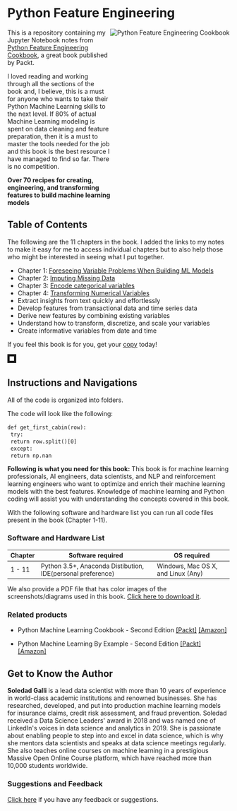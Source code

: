 # Python Feature Engineering

<a href="https://www.packtpub.com/data/python-feature-engineering-cookbook?utm_source=github&utm_medium=repository&utm_campaign=9781789806311"><img src="https://www.packtpub.com/media/catalog/product/cache/e4d64343b1bc593f1c5348fe05efa4a6/9/7/9781789806311-original.jpeg" alt="Python Feature Engineering Cookbook" height="450px" align="right"></a>

This is a repository containing my Jupyter Notebook notes from [Python Feature Engineering Cookbook](https://www.packtpub.com/data/python-feature-engineering-cookbook?utm_source=github&utm_medium=repository&utm_campaign=9781789806311), a great book published by Packt. 

I loved reading and working through all the sections of the book and, I believe, this is a must for anyone who wants to take their Python Machine Learning skills to the next level. If 80% of actual Machine Learning modeling is spent on data cleaning and feature preparation, then it is a must to master the tools needed for the job and this book is the best resource I have managed to find so far. There is no competition. 

**Over 70 recipes for creating, engineering, and transforming features to build machine learning models**

## Table of Contents
The following are the 11 chapters in the book. I added the links to my notes to make it easy for me to access individual chapters but to also help those who might be interested in seeing what I put together. 

* Chapter 1: [Foreseeing Variable Problems When Building ML Models](https://github.com/harera3/Python_Feature_Engineering/blob/master/01_Foreseeing_Variable_Problems.ipynb)
* Chapter 2: [Imputing Missing Data](https://github.com/harera3/Python_Feature_Engineering/blob/master/02_Imputing_Missing_Data.ipynb)
* Chapter 3: [Encode categorical variables](https://github.com/harera3/Python_Feature_Engineering/blob/master/03_Encoding_Categorical_Variables.ipynb)
* Chapter 4: [Transforming Numerical Variables](https://github.com/harera3/Python_Feature_Engineering/blob/master/04_Transforming_Numerical_Variables.ipynb)
* Extract insights from text quickly and effortlessly
* Develop features from transactional data and time series data
* Derive new features by combining existing variables
* Understand how to transform, discretize, and scale your variables
* Create informative variables from date and time

If you feel this book is for you, get your [copy](https://www.amazon.com/dp/1789806313) today!

<a href="https://www.packtpub.com/?utm_source=github&utm_medium=banner&utm_campaign=GitHubBanner"><img src="https://raw.githubusercontent.com/PacktPublishing/GitHub/master/GitHub.png" alt="https://www.packtpub.com/" border="5" /></a>

## Instructions and Navigations
All of the code is organized into folders.

The code will look like the following:
```
def get_first_cabin(row):
 try:
 return row.split()[0]
 except:
 return np.nan
```

**Following is what you need for this book:**
This book is for machine learning professionals, AI engineers, data scientists, and NLP and reinforcement learning engineers who want to optimize and enrich their machine learning models with the best features. Knowledge of machine learning and Python coding will assist you with understanding the concepts covered in this book.

With the following software and hardware list you can run all code files present in the book (Chapter 1-11).

### Software and Hardware List

| Chapter  | Software required                                                                    | OS required                        |
| -------- | -------------------------------------------------------------------------------------| -----------------------------------|
| 1 - 11   |   Python 3.5+, Anaconda Distibution, IDE(personal preference)                        | Windows, Mac OS X, and Linux (Any) |

We also provide a PDF file that has color images of the screenshots/diagrams used in this book. [Click here to download it](https://static.packt-cdn.com/downloads/9781789806311_ColorImages.pdf).


### Related products <Other books you may enjoy>
* Python Machine Learning Cookbook - Second Edition [[Packt]](https://www.packtpub.com/big-data-and-business-intelligence/python-machine-learning-cookbook-second-edition-0?utm_source=github&utm_medium=repository&utm_campaign=9781789808452) [[Amazon]](https://www.amazon.com/Python-Machine-Learning-Cookbook-real-world/dp/1789808456)

* Python Machine Learning By Example - Second Edition [[Packt]](https://www.packtpub.com/big-data-and-business-intelligence/python-machine-learning-example-second-edition?utm_source=github&utm_medium=repository&utm_campaign=9781789616729) [[Amazon]](https://www.amazon.com/Python-Machine-Learning-Example-intelligent/dp/1789616727)

## Get to Know the Author
**Soledad Galli**
is a lead data scientist with more than 10 years of experience in world-class academic institutions and renowned businesses. She has researched, developed, and put into production machine learning models for insurance claims, credit risk assessment, and fraud prevention. Soledad received a Data Science Leaders' award in 2018 and was named one of LinkedIn's voices in data science and analytics in 2019. She is passionate about enabling people to step into and excel in data science, which is why she mentors data scientists and speaks at data science meetings regularly. She also teaches online courses on machine learning in a prestigious Massive Open Online Course platform, which have reached more than 10,000 students worldwide.

### Suggestions and Feedback
[Click here](https://docs.google.com/forms/d/e/1FAIpQLSdy7dATC6QmEL81FIUuymZ0Wy9vH1jHkvpY57OiMeKGqib_Ow/viewform) if you have any feedback or suggestions.
